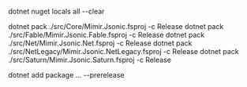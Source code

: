 dotnet nuget locals all --clear

dotnet pack ./src/Core/Mimir.Jsonic.fsproj -c Release
dotnet pack ./src/Fable/Mimir.Jsonic.Fable.fsproj -c Release
dotnet pack ./src/Net/Mimir.Jsonic.Net.fsproj -c Release
dotnet pack ./src/NetLegacy/Mimir.Jsonic.NetLegacy.fsproj -c Release
dotnet pack ./src/Saturn/Mimir.Jsonic.Saturn.fsproj -c Release





dotnet add package ... --prerelease